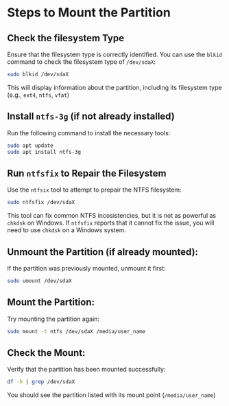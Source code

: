 # Steps to Mount the Partition

## Check the filesystem Type
Ensure that the filesystem type is correctly identified. You can use the `blkid` command to check the filesystem type of `/dev/sdaX`:
```bash
sudo blkid /dev/sdaX
```
This will display information about the partition, including its filesystem type (e.g., `ext4`, `ntfs`, `vfat`)

## Install `ntfs-3g` (if not already installed)
Run the following command to install the necessary tools:
```bash
sudo apt update
sudo apt install ntfs-3g
```

## Run `ntfsfix` to Repair the Filesystem
Use the `ntfsix` tool to attempt to prepair the NTFS filesystem:
```bash
sudo ntfsfix /dev/sdaX
```

This tool can fix common NTFS incosistencies, but it is not as powerful as `chkdsk` on Windows. If `ntfsfix` reports that it cannot fix the issue, you will need to use `chkdsk` on a Windows system.

## Unmount the Partition (if already mounted):
If the partition was previously mounted, unmount it first:
```bash
sudo umount /dev/sdaX
```

## Mount the Partition:
Try mounting the partition again:
```bash
sudo mount -t ntfs /dev/sdaX /media/user_name
```

## Check the Mount:
Verify that the partition has been mounted successfully:
```bash
df -h | grep /dev/sdaX
```
You should see the partition listed with its mount point (`/media/user_name`)